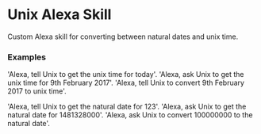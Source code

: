 # Unix Alexa Skill

Custom Alexa skill for converting between natural dates and unix time.

### Examples

'Alexa, tell Unix to get the unix time for today'.
'Alexa, ask Unix to get the unix time for 9th February 2017'.
'Alexa, tell Unix to convert 9th February 2017 to unix time'.

'Alexa, tell Unix to get the natural date for 123'.
'Alexa, ask Unix to get the natural date for 1481328000'.
'Alexa, ask Unix to convert 100000000 to the natural date'.